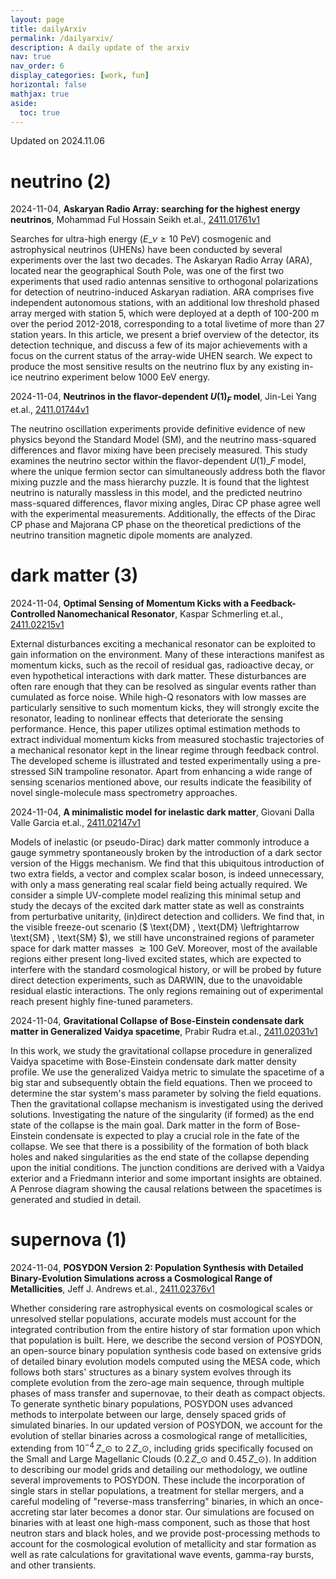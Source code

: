 ```yaml
---
layout: page
title: dailyArxiv
permalink: /dailyarxiv/
description: A daily update of the arxiv
nav: true
nav_order: 6
display_categories: [work, fun]
horizontal: false
mathjax: true
aside:
  toc: true
---
```


 Updated on 2024.11.06
# neutrino (2)

2024-11-04, **Askaryan Radio Array: searching for the highest energy neutrinos**, Mohammad Ful Hossain Seikh et.al., [2411.01761v1](http://arxiv.org/abs/2411.01761v1)

 Searches for ultra-high energy ($E\_\nu \geq 10$ PeV) cosmogenic and astrophysical neutrinos (UHENs) have been conducted by several experiments over the last two decades. The Askaryan Radio Array (ARA), located near the geographical South Pole, was one of the first two experiments that used radio antennas sensitive to orthogonal polarizations for detection of neutrino-induced Askaryan radiation. ARA comprises five independent autonomous stations, with an additional low threshold phased array merged with station 5, which were deployed at a depth of 100-200 m over the period 2012-2018, corresponding to a total livetime of more than 27 station years. In this article, we present a brief overview of the detector, its detection technique, and discuss a few of its major achievements with a focus on the current status of the array-wide UHEN search. We expect to produce the most sensitive results on the neutrino flux by any existing in-ice neutrino experiment below 1000 EeV energy.

2024-11-04, **Neutrinos in the flavor-dependent $U(1)_F$ model**, Jin-Lei Yang et.al., [2411.01744v1](http://arxiv.org/abs/2411.01744v1)

 The neutrino oscillation experiments provide definitive evidence of new physics beyond the Standard Model (SM), and the neutrino mass-squared differences and flavor mixing have been precisely measured. This study examines the neutrino sector within the flavor-dependent $U(1)\_F$ model, where the unique fermion sector can simultaneously address both the flavor mixing puzzle and the mass hierarchy puzzle. It is found that the lightest neutrino is naturally massless in this model, and the predicted neutrino mass-squared differences, flavor mixing angles, Dirac CP phase agree well with the experimental measurements. Additionally, the effects of the Dirac CP phase and Majorana CP phase on the theoretical predictions of the neutrino transition magnetic dipole moments are analyzed.

# dark matter (3)

2024-11-04, **Optimal Sensing of Momentum Kicks with a Feedback-Controlled Nanomechanical Resonator**, Kaspar Schmerling et.al., [2411.02215v1](http://arxiv.org/abs/2411.02215v1)

 External disturbances exciting a mechanical resonator can be exploited to gain information on the environment. Many of these interactions manifest as momentum kicks, such as the recoil of residual gas, radioactive decay, or even hypothetical interactions with dark matter. These disturbances are often rare enough that they can be resolved as singular events rather than cumulated as force noise. While high-Q resonators with low masses are particularly sensitive to such momentum kicks, they will strongly excite the resonator, leading to nonlinear effects that deteriorate the sensing performance. Hence, this paper utilizes optimal estimation methods to extract individual momentum kicks from measured stochastic trajectories of a mechanical resonator kept in the linear regime through feedback control. The developed scheme is illustrated and tested experimentally using a pre-stressed SiN trampoline resonator. Apart from enhancing a wide range of sensing scenarios mentioned above, our results indicate the feasibility of novel single-molecule mass spectrometry approaches.

2024-11-04, **A minimalistic model for inelastic dark matter**, Giovani Dalla Valle Garcia et.al., [2411.02147v1](http://arxiv.org/abs/2411.02147v1)

 Models of inelastic (or pseudo-Dirac) dark matter commonly introduce a gauge symmetry spontaneously broken by the introduction of a dark sector version of the Higgs mechanism. We find that this ubiquitous introduction of two extra fields, a vector and complex scalar boson, is indeed unnecessary, with only a mass generating real scalar field being actually required. We consider a simple UV-complete model realizing this minimal setup and study the decays of the excited dark matter state as well as constraints from perturbative unitarity, (in)direct detection and colliders. We find that, in the visible freeze-out scenario ($ \text{DM} \, \text{DM} \leftrightarrow \text{SM} \, \text{SM} $), we still have unconstrained regions of parameter space for dark matter masses $\gtrsim 100$ GeV. Moreover, most of the available regions either present long-lived excited states, which are expected to interfere with the standard cosmological history, or will be probed by future direct detection experiments, such as DARWIN, due to the unavoidable residual elastic interactions. The only regions remaining out of experimental reach present highly fine-tuned parameters.

2024-11-04, **Gravitational Collapse of Bose-Einstein condensate dark matter in Generalized Vaidya spacetime**, Prabir Rudra et.al., [2411.02031v1](http://arxiv.org/abs/2411.02031v1)

 In this work, we study the gravitational collapse procedure in generalized Vaidya spacetime with Bose-Einstein condensate dark matter density profile. We use the generalized Vaidya metric to simulate the spacetime of a big star and subsequently obtain the field equations. Then we proceed to determine the star system's mass parameter by solving the field equations. Then the gravitational collapse mechanism is investigated using the derived solutions. Investigating the nature of the singularity (if formed) as the end state of the collapse is the main goal. Dark matter in the form of Bose-Einstein condensate is expected to play a crucial role in the fate of the collapse. We see that there is a possibility of the formation of both black holes and naked singularities as the end state of the collapse depending upon the initial conditions. The junction conditions are derived with a Vaidya exterior and a Friedmann interior and some important insights are obtained. A Penrose diagram showing the causal relations between the spacetimes is generated and studied in detail.

# supernova (1)

2024-11-04, **POSYDON Version 2: Population Synthesis with Detailed Binary-Evolution Simulations across a Cosmological Range of Metallicities**, Jeff J. Andrews et.al., [2411.02376v1](http://arxiv.org/abs/2411.02376v1)

 Whether considering rare astrophysical events on cosmological scales or unresolved stellar populations, accurate models must account for the integrated contribution from the entire history of star formation upon which that population is built. Here, we describe the second version of POSYDON, an open-source binary population synthesis code based on extensive grids of detailed binary evolution models computed using the MESA code, which follows both stars' structures as a binary system evolves through its complete evolution from the zero-age main sequence, through multiple phases of mass transfer and supernovae, to their death as compact objects. To generate synthetic binary populations, POSYDON uses advanced methods to interpolate between our large, densely spaced grids of simulated binaries. In our updated version of POSYDON, we account for the evolution of stellar binaries across a cosmological range of metallicities, extending from $10^{-4}\,Z\_{\odot}$ to $2\,Z\_{\odot}$, including grids specifically focused on the Small and Large Magellanic Clouds ($0.2\,Z\_{\odot}$ and $0.45\,Z\_{\odot}$). In addition to describing our model grids and detailing our methodology, we outline several improvements to POSYDON. These include the incorporation of single stars in stellar populations, a treatment for stellar mergers, and a careful modeling of "reverse-mass transferring" binaries, in which an once-accreting star later becomes a donor star. Our simulations are focused on binaries with at least one high-mass component, such as those that host neutron stars and black holes, and we provide post-processing methods to account for the cosmological evolution of metallicity and star formation as well as rate calculations for gravitational wave events, gamma-ray bursts, and other transients.

